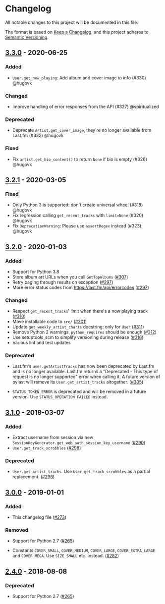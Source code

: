 # Changelog

All notable changes to this project will be documented in this file.

The format is based on [Keep a Changelog](https://keepachangelog.com/en/1.0.0/),
and this project adheres to [Semantic Versioning](https://semver.org/spec/v2.0.0.html).


## [3.3.0] - 2020-06-25
### Added

* `User.get_now_playing`: Add album and cover image to info (#330) @hugovk

### Changed

* Improve handling of error responses from the API (#327) @spiritualized

### Deprecated

* Deprecate `Artist.get_cover_image`, they're no longer available from Last.fm (#332) @hugovk

### Fixed

* Fix `artist.get_bio_content()` to return `None` if bio is empty (#326) @hugovk


## [3.2.1] - 2020-03-05
### Fixed

* Only Python 3 is supported: don't create universal wheel (#318) @hugovk
* Fix regression calling `get_recent_tracks` with `limit=None` (#320) @hugovk
* Fix `DeprecationWarning`: Please use `assertRegex` instead (#323) @hugovk

## [3.2.0] - 2020-01-03
### Added

* Support for Python 3.8
* Store album art URLs when you call `GetTopAlbums` ([#307])
* Retry paging through results on exception ([#297])
* More error status codes from https://last.fm/api/errorcodes ([#297])

### Changed

* Respect `get_recent_tracks`' limit when there's a now playing track ([#310])
* Move installable code to `src/` ([#301])
* Update `get_weekly_artist_charts` docstring: only for `User` ([#311])
* Remove Python 2 warnings, `python_requires` should be enough ([#312])
* Use setuptools_scm to simplify versioning during release ([#316])
* Various lint and test updates

### Deprecated

* Last.fm's `user.getArtistTracks` has now been deprecated by Last.fm and is no longer
  available. Last.fm returns a "Deprecated - This type of request is no longer
  supported" error when calling it. A future version of pylast will remove its
  `User.get_artist_tracks` altogether. ([#305])

* `STATUS_TOKEN_ERROR` is deprecated and will be removed in a future version.
  Use `STATUS_OPERATION_FAILED` instead.

## [3.1.0] - 2019-03-07
### Added

* Extract username from session via new
  `SessionKeyGenerator.get_web_auth_session_key_username` ([#290])
* `User.get_track_scrobbles` ([#298])

### Deprecated

*  `User.get_artist_tracks`. Use `User.get_track_scrobbles` as a partial replacement.
   ([#298])

## [3.0.0] - 2019-01-01
### Added
* This changelog file ([#273])

### Removed

* Support for Python 2.7 ([#265])

* Constants `COVER_SMALL`, `COVER_MEDIUM`, `COVER_LARGE`, `COVER_EXTRA_LARGE`
  and `COVER_MEGA`. Use `SIZE_SMALL` etc. instead. ([#282])

## [2.4.0] - 2018-08-08
### Deprecated

* Support for Python 2.7 ([#265])

[3.3.0]: https://github.com/pylast/pylast/compare/v3.2.1...3.3.0
[3.2.1]: https://github.com/pylast/pylast/compare/v3.2.0...3.2.1
[3.2.0]: https://github.com/pylast/pylast/compare/v3.1.0...3.2.0
[3.1.0]: https://github.com/pylast/pylast/compare/v3.0.0...3.1.0
[3.0.0]: https://github.com/pylast/pylast/compare/2.4.0...3.0.0
[2.4.0]: https://github.com/pylast/pylast/compare/2.3.0...2.4.0
[#265]: https://github.com/pylast/pylast/issues/265
[#273]: https://github.com/pylast/pylast/issues/273
[#282]: https://github.com/pylast/pylast/pull/282
[#290]: https://github.com/pylast/pylast/pull/290
[#297]: https://github.com/pylast/pylast/issues/297
[#298]: https://github.com/pylast/pylast/issues/298
[#301]: https://github.com/pylast/pylast/issues/301
[#305]: https://github.com/pylast/pylast/issues/305
[#307]: https://github.com/pylast/pylast/issues/307
[#310]: https://github.com/pylast/pylast/issues/310
[#311]: https://github.com/pylast/pylast/issues/311
[#312]: https://github.com/pylast/pylast/issues/312
[#316]: https://github.com/pylast/pylast/issues/316
